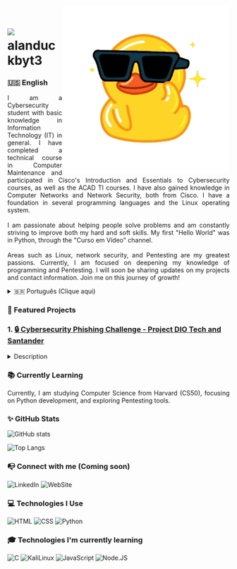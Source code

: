 <img align="right" height="380" src="https://github.com/alanduckbyt3/my-assets/blob/1130c48ff4e528bd9b61462e229d452c443d54f9/rubber-duck.gif">

<h1>
    <img align="center" width="45px" src="https://cdn-icons-png.flaticon.com/128/10944/10944419.png"></a>
    <span>alanduckbyt3</span>
</h1>

### 🇺🇸 **English**

<p align="justify">
  I am a Cybersecurity student with basic knowledge in Information Technology (IT) in general. I have completed a technical course in Computer Maintenance and participated
  in Cisco's Introduction and Essentials to Cybersecurity courses, as well as the ACAD TI courses. I have also gained knowledge in Computer Networks and Network Security, both from Cisco.
  I have a foundation in several programming languages and the Linux operating system. 
  <br><br>
  I am passionate about helping people solve problems and am constantly striving to improve both my hard and soft skills. My first "Hello World" was in Python, through the "Curso em Vídeo" channel. 
  <br><br>
  Areas such as Linux, network security, and Pentesting are my greatest passions. Currently, I am focused on deepening my knowledge of programming and Pentesting. I will soon be sharing updates
  on my projects and contact information. Join me on this journey of growth!
</p>

<details>
  <summary>🇧🇷 Português (Clique aqui)</summary>

<p align="justify">
  Estudante de Cybersegurança, com conhecimentos básicos em Tecnologia da Informação (T.I) de forma geral. Realizei o curso técnico de Manutenção de Computadores e participei dos cursos
  de Introdução e Essenciais à Cybersegurança da Cisco e da ACAD T.I. Também adquiri conhecimentos em Redes de Computadores e Segurança de Redes, ambos pela Cisco. Tenho uma base em algumas
  linguagens de programação e no sistema operacional Linux. 
  <br><br>
  Sou apaixonado por ajudar as pessoas a resolverem problemas, e estou sempre em busca de melhorar minhas hard skills e soft skills. Meu primeiro "Hello World" foi em Python, através do canal "Curso em Vídeo". 
  <br><br>
  Áreas como Linux, segurança de redes e Pentest são minhas maiores paixões. Atualmente, estou focado em me aprofundar ainda mais em programação e Pentest. Em breve, estarei compartilhando
  atualizações sobre meus projetos e meios de contato. Acompanhe-me nesta jornada de crescimento!
</p>
</details>

### 🚀 Featured Projects

### 1. [**🔒 Cybersecurity Phishing Challenge - Project DIO Tech and Santander**](https://github.com/AlanYoshiaki/cibersecurity-desafio-phishing)

<details>
  <summary>Description</summary>
  <p align="justify">In this project challenge by DIO Tech in partnership with Santander, we were tasked with simulating a phishing attack by cloning a website using Kali Linux's Social Engineering tool.  
I decided to expand the scope of the challenge. In this project, you will learn what phishing is, how it works, a brief explanation of the importance of using HTTPS, how to simulate the phishing attack
    using Kali Linux on your home network, and finally, the results of our experiment.</p>
</details>

### 📚 Currently Learning

<p align="justify">Currently, I am studying Computer Science from Harvard (CS50), focusing on Python development, and exploring Pentesting tools.</p>

### ✨ GitHub Stats

![GitHub stats](https://github-readme-stats-git-masterrstaa-rickstaa.vercel.app/api?username=alanduckbyt3&hide_title=true&show_icons=true&include_all_commits=false&count_private=true&line_height=25&hide=issues&bg_color=000&title_color=FF00F6&text_color=FFF&border_radius=3&border_color=36123c&icon_color=FF00F6&theme=jolly)

![Top Langs](https://github-readme-stats-git-masterrstaa-rickstaa.vercel.app/api/top-langs/?username=alanduckbyt3&layout=compact&langs_count=6&hide_title=true&bg_color=000000&title_color=FF00F6&text_color=FFFFFF&border_radius=3&border_color=36123c&icon_color=FF00F6)

### 📭 Connect with me (Coming soon)

![LinkedIn](https://img.shields.io/badge/-LinkedIn-000?style=for-the-badge&logo=linkedin&logoColor=FF00F6&color:FFF)
![WebSite](https://img.shields.io/badge/-WebSite-000?style=for-the-badge&logo=linkedin&logoColor=FF00F6&color:FFF)

### 💻  Technologies I Use
![HTML](https://img.shields.io/badge/HTML-000?style=for-the-badge&logo=html5&logoColor=FF00F6&color:FFF)
![CSS](https://img.shields.io/badge/CSS-000?style=for-the-badge&logo=css3&logoColor=FF00F6&color:FFF)
![Python](https://img.shields.io/badge/Python-000?style=for-the-badge&logo=python&logoColor=FF00F6&color:FFF)

### 🎓 Technologies I'm currently learning

![C](https://img.shields.io/badge/C-000?style=for-the-badge&logo=c&logoColor=FF00F6&color:FFF)
![KaliLinux](https://img.shields.io/badge/KaliLinux-000?style=for-the-badge&logo=kalilinux&logoColor=FF00F6&color:FFF)
![JavaScript](https://img.shields.io/badge/JavaScript-000?style=for-the-badge&logo=javascript&logoColor=FF00F6&color:FFF)
![Node.JS](https://img.shields.io/badge/Node.JS-000?style=for-the-badge&logo=node.js&logoColor=FF00F6&color:FFF)

<!---
AlanYoshiaki/AlanYoshiaki is a ✨ special ✨ repository because its `README.md` (this file) appears on your GitHub profile.
You can click the Preview link to take a look at your changes.
--->
